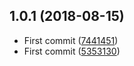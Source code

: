 <a name="1.0.1"></a>
## 1.0.1 (2018-08-15)

* First commit ([7441451](https://github.com/Kikobeats/twdown/commit/7441451))
* First commit ([5353130](https://github.com/Kikobeats/twdown/commit/5353130))



